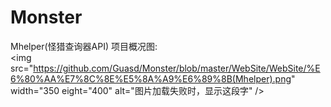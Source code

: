 # Monster
Mhelper(怪猎查询器API)
项目概况图:
<br/>
<img src="https://github.com/Guasd/Monster/blob/master/WebSite/WebSite/%E6%80%AA%E7%8C%8E%E5%8A%A9%E6%89%8B(Mhelper).png" width="350 eight="400" alt="图片加载失败时，显示这段字" />
